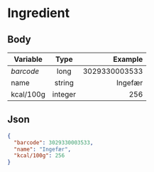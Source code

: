 # Ingredient

## Body
| Variable      | Type           | Example       |
| ------------- |:--------------:| -------------:|
| _barcode_     | long           | 3029330003533 |
| name          | string         | Ingefær       |
| kcal/100g     | integer        | 256           |

## Json
```json
{
  "barcode": 3029330003533,
  "name": "Ingefær",
  "kcal/100g": 256
}
```
